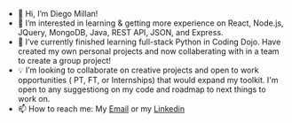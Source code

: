 - 👋 Hi, I’m Diego Millan!
- 🧠 I’m interested in learning & getting more experience on React, Node.js, JQuery, MongoDB, Java, REST API, JSON, and Express.
- 🌱 I’ve currently finished learning full-stack Python in Coding Dojo. Have created my own personal projects and now collaberating with in a team to create a group project!
- 💡 I’m looking to collaborate on creative projects and open to work opportunities ( PT, FT, or Internships) that would expand my toolkit. I'm open to any suggestiong on my code and roadmap to next things to work on. 
- 📫 How to reach me: My [Email](www.gmail.com/diego1millan@gmail.com) or my [Linkedin](https://www.linkedin.com/in/diegorm27/)

<!---
DiegoRM7/DiegoRM7 is a ✨ special ✨ repository because its `README.md` (this file) appears on your GitHub profile.
You can click the Preview link to take a look at your changes.
--->
